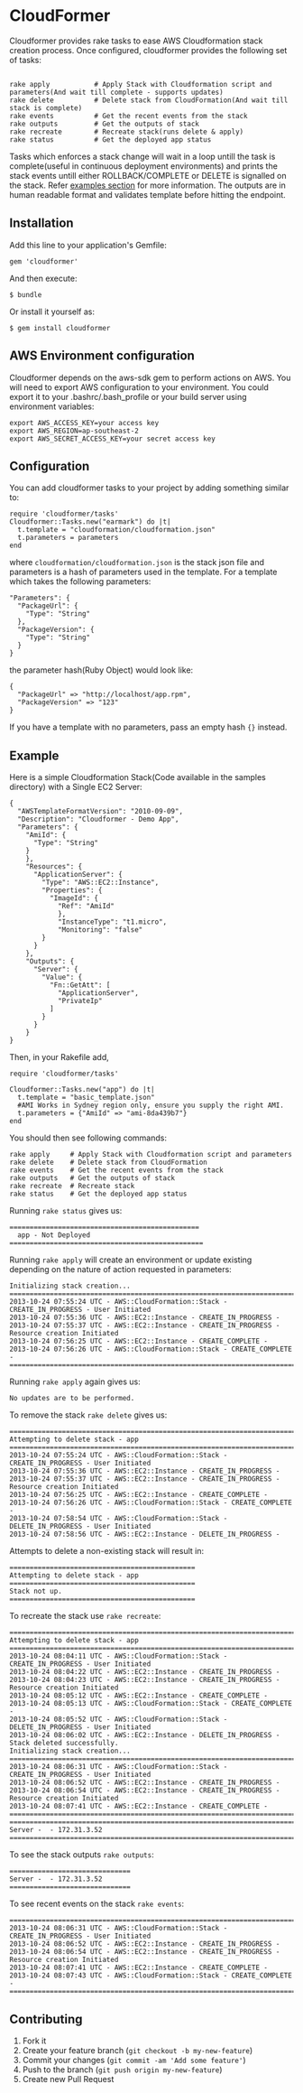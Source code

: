 # CloudFormer

Cloudformer provides rake tasks to ease AWS Cloudformation stack creation process. Once configured, cloudformer provides the following set of tasks:

```

rake apply           # Apply Stack with Cloudformation script and parameters(And wait till complete - supports updates)
rake delete          # Delete stack from CloudFormation(And wait till stack is complete)
rake events          # Get the recent events from the stack
rake outputs         # Get the outputs of stack
rake recreate        # Recreate stack(runs delete & apply)
rake status          # Get the deployed app status

```

Tasks which enforces a stack change will wait in a loop untill the task is complete(useful in continuous deployment environments) and prints the stack events untill either ROLLBACK/COMPLETE or DELETE is signalled on the stack. Refer [examples section](#examples) for more information. The outputs are in human readable format and validates template before hitting the endpoint.

## Installation

Add this line to your application's Gemfile:

    gem 'cloudformer'

And then execute:

    $ bundle

Or install it yourself as:

    $ gem install cloudformer

## AWS Environment configuration

Cloudformer depends on the aws-sdk gem to perform actions on AWS. You will need to export AWS configuration to your environment. You could export it to your .bashrc/.bash_profile or your build server using environment variables:

    export AWS_ACCESS_KEY=your access key
    export AWS_REGION=ap-southeast-2
    export AWS_SECRET_ACCESS_KEY=your secret access key


## Configuration

You can add cloudformer tasks to your project by adding something similar to:

	require 'cloudformer/tasks'
    Cloudformer::Tasks.new("earmark") do |t|
      t.template = "cloudformation/cloudformation.json"
      t.parameters = parameters
    end

where `cloudformation/cloudformation.json` is the stack json file and parameters is a hash of parameters used in the template.
For a template which takes the following parameters: 
  
    "Parameters": {
      "PackageUrl": {
        "Type": "String"
      },
      "PackageVersion": {
        "Type": "String"
      }
    }
  
the parameter hash(Ruby Object) would look like:

    {
      "PackageUrl" => "http://localhost/app.rpm",
      "PackageVersion" => "123"  
    }  

If you have a template with no parameters, pass an empty hash `{}` instead.

## Example

Here is a simple Cloudformation Stack(Code available in the samples directory) with a Single EC2 Server:

    {
      "AWSTemplateFormatVersion": "2010-09-09",
      "Description": "Cloudformer - Demo App",
      "Parameters": {
        "AmiId": {
          "Type": "String"
        }
        },
        "Resources": {
          "ApplicationServer": {
            "Type": "AWS::EC2::Instance",
            "Properties": {
              "ImageId": {
                "Ref": "AmiId"
                },
                "InstanceType": "t1.micro",
                "Monitoring": "false"
            }
          }
        },
        "Outputs": {
          "Server": {
            "Value": {
              "Fn::GetAtt": [
                "ApplicationServer",
                "PrivateIp"
              ]
            }
          }
        }
    }
    
Then, in your Rakefile add, 

    require 'cloudformer/tasks'

    Cloudformer::Tasks.new("app") do |t|
      t.template = "basic_template.json"
      #AMI Works in Sydney region only, ensure you supply the right AMI.
      t.parameters = {"AmiId" => "ami-8da439b7"}
    end

You should then see following commands:

    rake apply     # Apply Stack with Cloudformation script and parameters
    rake delete    # Delete stack from CloudFormation
    rake events    # Get the recent events from the stack
    rake outputs   # Get the outputs of stack
    rake recreate  # Recreate stack
    rake status    # Get the deployed app status

Running `rake status` gives us:

    ===============================================
      app - Not Deployed
    ================================================

Running `rake apply` will create an environment or update existing depending on the nature of action requested in parameters:

    Initializing stack creation...
    ==================================================================================================
    2013-10-24 07:55:24 UTC - AWS::CloudFormation::Stack - CREATE_IN_PROGRESS - User Initiated
    2013-10-24 07:55:36 UTC - AWS::EC2::Instance - CREATE_IN_PROGRESS -
    2013-10-24 07:55:37 UTC - AWS::EC2::Instance - CREATE_IN_PROGRESS - Resource creation Initiated
    2013-10-24 07:56:25 UTC - AWS::EC2::Instance - CREATE_COMPLETE -
    2013-10-24 07:56:26 UTC - AWS::CloudFormation::Stack - CREATE_COMPLETE -
    ==================================================================================================

Running `rake apply` again gives us:
    
    No updates are to be performed.

To remove the stack `rake delete` gives us:

    ==============================================================================================
    Attempting to delete stack - app
    ==============================================================================================
    2013-10-24 07:55:24 UTC - AWS::CloudFormation::Stack - CREATE_IN_PROGRESS - User Initiated
    2013-10-24 07:55:36 UTC - AWS::EC2::Instance - CREATE_IN_PROGRESS -
    2013-10-24 07:55:37 UTC - AWS::EC2::Instance - CREATE_IN_PROGRESS - Resource creation Initiated
    2013-10-24 07:56:25 UTC - AWS::EC2::Instance - CREATE_COMPLETE -
    2013-10-24 07:56:26 UTC - AWS::CloudFormation::Stack - CREATE_COMPLETE -
    2013-10-24 07:58:54 UTC - AWS::CloudFormation::Stack - DELETE_IN_PROGRESS - User Initiated
    2013-10-24 07:58:56 UTC - AWS::EC2::Instance - DELETE_IN_PROGRESS -

Attempts to delete a non-existing stack will result in:

    ==============================================
    Attempting to delete stack - app
    ==============================================
    Stack not up.
    ==============================================

To recreate the stack use `rake recreate`:
  
    =================================================================================================
    Attempting to delete stack - app
    =================================================================================================
    2013-10-24 08:04:11 UTC - AWS::CloudFormation::Stack - CREATE_IN_PROGRESS - User Initiated
    2013-10-24 08:04:22 UTC - AWS::EC2::Instance - CREATE_IN_PROGRESS -
    2013-10-24 08:04:23 UTC - AWS::EC2::Instance - CREATE_IN_PROGRESS - Resource creation Initiated
    2013-10-24 08:05:12 UTC - AWS::EC2::Instance - CREATE_COMPLETE -
    2013-10-24 08:05:13 UTC - AWS::CloudFormation::Stack - CREATE_COMPLETE -
    2013-10-24 08:05:52 UTC - AWS::CloudFormation::Stack - DELETE_IN_PROGRESS - User Initiated
    2013-10-24 08:06:02 UTC - AWS::EC2::Instance - DELETE_IN_PROGRESS -
    Stack deleted successfully.
    Initializing stack creation...
    =================================================================================================
    2013-10-24 08:06:31 UTC - AWS::CloudFormation::Stack - CREATE_IN_PROGRESS - User Initiated
    2013-10-24 08:06:52 UTC - AWS::EC2::Instance - CREATE_IN_PROGRESS -
    2013-10-24 08:06:54 UTC - AWS::EC2::Instance - CREATE_IN_PROGRESS - Resource creation Initiated
    2013-10-24 08:07:41 UTC - AWS::EC2::Instance - CREATE_COMPLETE -
    =================================================================================================
    =================================================================================================
    Server -  - 172.31.3.52
    =================================================================================================

To see the stack outputs `rake outputs`:
    
    ==============================
    Server -  - 172.31.3.52
    ============================== 

To see recent events on the stack `rake events`:
    
    ==================================================================================================
    2013-10-24 08:06:31 UTC - AWS::CloudFormation::Stack - CREATE_IN_PROGRESS - User Initiated
    2013-10-24 08:06:52 UTC - AWS::EC2::Instance - CREATE_IN_PROGRESS -
    2013-10-24 08:06:54 UTC - AWS::EC2::Instance - CREATE_IN_PROGRESS - Resource creation Initiated
    2013-10-24 08:07:41 UTC - AWS::EC2::Instance - CREATE_COMPLETE -
    2013-10-24 08:07:43 UTC - AWS::CloudFormation::Stack - CREATE_COMPLETE -
    ==================================================================================================

## Contributing

1. Fork it
2. Create your feature branch (`git checkout -b my-new-feature`)
3. Commit your changes (`git commit -am 'Add some feature'`)
4. Push to the branch (`git push origin my-new-feature`)
5. Create new Pull Request
